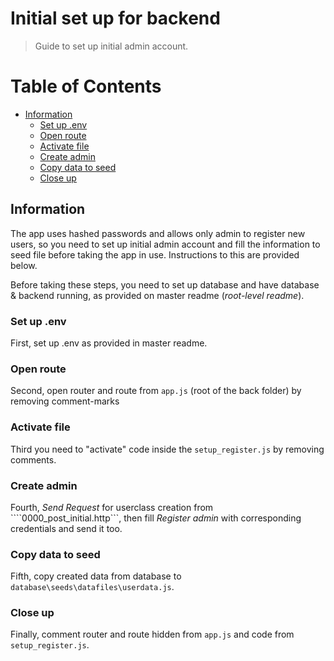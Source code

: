 Initial set up for backend
============================

> Guide to set up initial admin account.

# Table of Contents

- [Information](#information)
	- [Set up .env](#set-up-.env)
	- [Open route](#open-route)
	- [Activate file](#activate-file)
	- [Create admin](#create-admin)
	- [Copy data to seed](#copy-data-to-seed)
	- [Close up](#close-up)

## Information

The app uses hashed passwords and allows only admin to register new users, so you need to set up initial admin account and fill the information to seed file before taking the app in use. Instructions to this are provided below.

Before taking these steps, you need to set up database and have database & backend running, as provided on master readme (*root-level readme*).

### Set up .env

First, set up .env as provided in master readme.

### Open route

Second, open router and route from ```app.js``` (root of the back folder) by removing comment-marks

### Activate file

Third you need to "activate" code inside the ```setup_register.js``` by removing comments.

### Create admin

Fourth, *Send Request* for userclass creation from ````0000_post_initial.http```, then fill *Register admin* with corresponding credentials and send it too.

### Copy data to seed

Fifth, copy created data from database to ```database\seeds\datafiles\userdata.js```.

### Close up

Finally, comment router and route hidden from ```app.js``` and code from ```setup_register.js```.